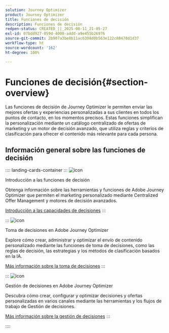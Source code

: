 ```yaml
---
solution: Journey Optimizer
product: Journey Optimizer
title: Funciones de decisión
description: Funciones de decisión
redpen-status: CREATED_||_2025-08-11_21-05-27
exl-id: 07bdd927-059d-4000-a4dd-a9e455b26976
source-git-commit: 2b907a3be8b11ac6308d0b563e122c88478d1d37
workflow-type: ht
source-wordcount: '162'
ht-degree: 100%

---
```


# Funciones de decisión{#section-overview}

Las funciones de decisión de Journey Optimizer le permiten enviar las mejores ofertas y experiencias personalizadas a sus clientes en todos los puntos de contacto, en los momentos precisos. Estas funciones simplifican la personalización mediante un catálogo centralizado de ofertas de marketing y un motor de decisión avanzado, que utiliza reglas y criterios de clasificación para ofrecer el contenido más relevante para cada persona.

## Información general sobre las funciones de decisión

:::: landing-cards-container
:::
![icon](https://cdn.experienceleague.adobe.com/icons/book.svg)

Introducción a las funciones de decisión

Obtenga información sobre las herramientas y funciones de Adobe Journey Optimizer que permiten el marketing personalizado mediante Centralized Offer Management y motores de decisión avanzados.

[Introducción a las capacidades de decisiones](../using/experience-decisioning/gs-decision.md)
:::

:::
![icon](https://cdn.experienceleague.adobe.com/icons/puzzle-piece.svg)

Toma de decisiones en Adobe Journey Optimizer

Explore cómo crear, administrar y optimizar el envío de contenido personalizado mediante las funciones de toma de decisiones, como las reglas de decisión, las estrategias y los métodos de clasificación basados en la IA.

[Más información sobre la toma de decisiones](experience-decisioning-landing-page.md)
:::

:::
![icon](https://cdn.experienceleague.adobe.com/icons/gear.svg)

Gestión de decisiones en Adobe Journey Optimizer

Descubra cómo crear, configurar y optimizar decisiones y ofertas personalizadas en varios canales mediante las herramientas y los flujos de trabajo de Gestión de decisiones.

[Más información sobre la gestión de decisiones](offer-decisioning-landing-page.md)
:::

::::
